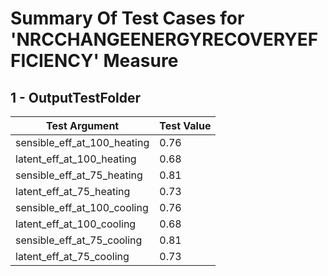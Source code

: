 # Summary Of Test Cases for 'NRCCHANGEENERGYRECOVERYEFFICIENCY' Measure
 
## 1 - OutputTestFolder
| Test Argument | Test Value |
| ------------- | ---------- |
| sensible_eff_at_100_heating |0.76 |
| latent_eff_at_100_heating |0.68 |
| sensible_eff_at_75_heating |0.81 |
| latent_eff_at_75_heating |0.73 |
| sensible_eff_at_100_cooling |0.76 |
| latent_eff_at_100_cooling |0.68 |
| sensible_eff_at_75_cooling |0.81 |
| latent_eff_at_75_cooling |0.73 |
 
